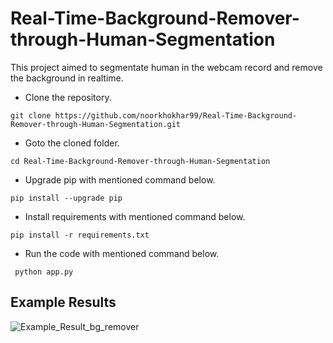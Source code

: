 # Real-Time-Background-Remover-through-Human-Segmentation

This project aimed to segmentate human in the webcam record and remove the background in realtime.


- Clone the repository.
```
git clone https://github.com/noorkhokhar99/Real-Time-Background-Remover-through-Human-Segmentation.git
```
- Goto the cloned folder.
```
cd Real-Time-Background-Remover-through-Human-Segmentation

```
- Upgrade pip with mentioned command below.
```
pip install --upgrade pip
```
- Install requirements with mentioned command below.
```
pip install -r requirements.txt
```
- Run the code with mentioned command below.

` python app.py`



## Example Results
![Example_Result_bg_remover](https://github.com/noorkhokhar99/Real-Time-Background-Remover-through-Human-Segmentation/blob/main/Screen%20Shot%201444-04-27%20at%2012.53.38%20PM.png)
